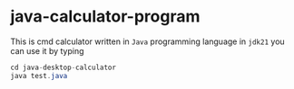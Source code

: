 # java-calculator-program
This is cmd calculator written in `Java` programming language in `jdk21` you can use it by typing
```JAVA
cd java-desktop-calculator
java test.java
```